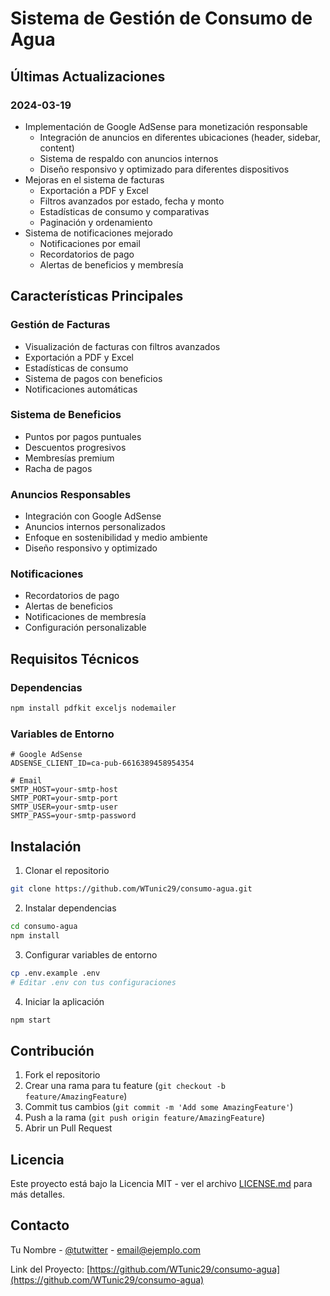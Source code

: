 # Sistema de Gestión de Consumo de Agua

## Últimas Actualizaciones

### 2024-03-19
- Implementación de Google AdSense para monetización responsable
  - Integración de anuncios en diferentes ubicaciones (header, sidebar, content)
  - Sistema de respaldo con anuncios internos
  - Diseño responsivo y optimizado para diferentes dispositivos
- Mejoras en el sistema de facturas
  - Exportación a PDF y Excel
  - Filtros avanzados por estado, fecha y monto
  - Estadísticas de consumo y comparativas
  - Paginación y ordenamiento
- Sistema de notificaciones mejorado
  - Notificaciones por email
  - Recordatorios de pago
  - Alertas de beneficios y membresía

## Características Principales

### Gestión de Facturas
- Visualización de facturas con filtros avanzados
- Exportación a PDF y Excel
- Estadísticas de consumo
- Sistema de pagos con beneficios
- Notificaciones automáticas

### Sistema de Beneficios
- Puntos por pagos puntuales
- Descuentos progresivos
- Membresías premium
- Racha de pagos

### Anuncios Responsables
- Integración con Google AdSense
- Anuncios internos personalizados
- Enfoque en sostenibilidad y medio ambiente
- Diseño responsivo y optimizado

### Notificaciones
- Recordatorios de pago
- Alertas de beneficios
- Notificaciones de membresía
- Configuración personalizable

## Requisitos Técnicos

### Dependencias
```bash
npm install pdfkit exceljs nodemailer
```

### Variables de Entorno
```env
# Google AdSense
ADSENSE_CLIENT_ID=ca-pub-6616389458954354

# Email
SMTP_HOST=your-smtp-host
SMTP_PORT=your-smtp-port
SMTP_USER=your-smtp-user
SMTP_PASS=your-smtp-password
```

## Instalación

1. Clonar el repositorio
```bash
git clone https://github.com/WTunic29/consumo-agua.git
```

2. Instalar dependencias
```bash
cd consumo-agua
npm install
```

3. Configurar variables de entorno
```bash
cp .env.example .env
# Editar .env con tus configuraciones
```

4. Iniciar la aplicación
```bash
npm start
```

## Contribución

1. Fork el repositorio
2. Crear una rama para tu feature (`git checkout -b feature/AmazingFeature`)
3. Commit tus cambios (`git commit -m 'Add some AmazingFeature'`)
4. Push a la rama (`git push origin feature/AmazingFeature`)
5. Abrir un Pull Request

## Licencia

Este proyecto está bajo la Licencia MIT - ver el archivo [LICENSE.md](LICENSE.md) para más detalles.

## Contacto

Tu Nombre - [@tutwitter](https://twitter.com/tutwitter) - email@ejemplo.com

Link del Proyecto: [https://github.com/WTunic29/consumo-agua](https://github.com/WTunic29/consumo-agua) 
